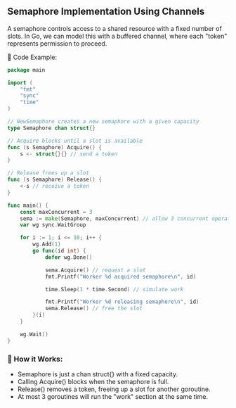 ## Semaphore Implementation Using Channels
A semaphore controls access to a shared resource with a fixed number of slots. In Go, we can model this with a buffered channel, 
where each "token" represents permission to proceed.

🌟 Code Example:

```go
package main

import (
	"fmt"
	"sync"
	"time"
)

// NewSemaphore creates a new semaphore with a given capacity
type Semaphore chan struct{}

// Acquire blocks until a slot is available
func (s Semaphore) Acquire() {
	s <- struct{}{} // send a token
}

// Release frees up a slot
func (s Semaphore) Release() {
	<-s // receive a token
}

func main() {
	const maxConcurrent = 3
	sema := make(Semaphore, maxConcurrent) // allow 3 concurrent operations
	var wg sync.WaitGroup

	for i := 1; i <= 10; i++ {
		wg.Add(1)
		go func(id int) {
			defer wg.Done()

			sema.Acquire() // request a slot
			fmt.Printf("Worker %d acquired semaphore\n", id)

			time.Sleep(1 * time.Second) // simulate work

			fmt.Printf("Worker %d releasing semaphore\n", id)
			sema.Release() // free the slot
		}(i)
	}

	wg.Wait()
}
```

### 🧠 How it Works:

- Semaphore is just a chan struct{} with a fixed capacity.
- Calling Acquire() blocks when the semaphore is full.
- Release() removes a token, freeing up a slot for another goroutine.
- At most 3 goroutines will run the "work" section at the same time.
